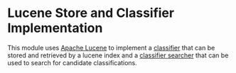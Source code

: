 # Lucene Store and Classifier Implementation

This module uses [Apache Lucene](https://lucene.apache.org/) to implement a
[classifier](../bayesian-core/src/main/java/au/org/ala/bayesian/Classifier.java)
that can be stored and retrieved by a lucene index and a
[classifier searcher](../bayesian-core/src/main/java/au/org/ala/bayesian/ClassifierSearcher.java)
that can be used to search for candidate classifications.